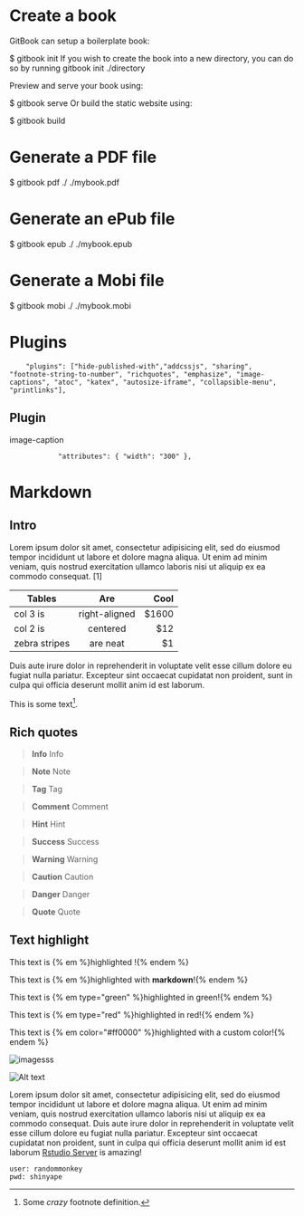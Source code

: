 

# Create a book

GitBook can setup a boilerplate book:

$ gitbook init
If you wish to create the book into a new directory, you can do so by running gitbook init ./directory

Preview and serve your book using:

$ gitbook serve
Or build the static website using:

$ gitbook build


# Generate a PDF file
$ gitbook pdf ./ ./mybook.pdf

# Generate an ePub file
$ gitbook epub ./ ./mybook.epub

# Generate a Mobi file
$ gitbook mobi ./ ./mybook.mobi


# Plugins

```
    "plugins": ["hide-published-with","addcssjs", "sharing", "footnote-string-to-number", "richquotes", "emphasize", "image-captions", "atoc", "katex", "autosize-iframe", "collapsible-menu", "printlinks"],
```

## Plugin 
image-caption
```
            "attributes": { "width": "300" },
```



# Markdown


## Intro

Lorem ipsum dolor sit amet, consectetur adipisicing elit, sed do eiusmod
tempor incididunt ut labore et dolore magna aliqua. Ut enim ad minim veniam,
quis nostrud exercitation ullamco laboris nisi ut aliquip ex ea commodo
consequat. [1]

| Tables        | Are           | Cool  |
| ------------- |:-------------:| -----:|
| col 3 is      | right-aligned | $1600 |
| col 2 is      | centered      |   $12 |
| zebra stripes | are neat      |    $1 |

Duis aute irure dolor in reprehenderit in voluptate velit esse
cillum dolore eu fugiat nulla pariatur. Excepteur sint occaecat cupidatat non
proident, sunt in culpa qui officia deserunt mollit anim id est laborum.

This is some text[^1].

[^1]: Some *crazy* footnote definition.


## Rich quotes

> **Info** Info


> **Note** Note


> **Tag** Tag


> **Comment** Comment

> **Hint** Hint

> **Success** Success

> **Warning** Warning

> **Caution** Caution

> **Danger** Danger

> **Quote** Quote

## Text highlight

This text is {% em %}highlighted !{% endem %}

This text is {% em %}highlighted with **markdown**!{% endem %}

This text is {% em type="green" %}highlighted in green!{% endem %}

This text is {% em type="red" %}highlighted in red!{% endem %}

This text is {% em color="#ff0000" %}highlighted with a custom color!{% endem %}

![imagesss](assets/images/business-sprint.png)

![Alt text][id]


Lorem ipsum dolor sit amet, consectetur adipisicing elit, sed do eiusmod
tempor incididunt ut labore et dolore magna aliqua. Ut enim ad minim veniam,
quis nostrud exercitation ullamco laboris nisi ut aliquip ex ea commodo
consequat. Duis aute irure dolor in reprehenderit in voluptate velit esse
cillum dolore eu fugiat nulla pariatur. Excepteur sint occaecat cupidatat non
proident, sunt in culpa qui officia deserunt mollit anim id est laborum [Rstudio Server](http://52.33.65.253:8787/) is amazing!

[id]: assets/images/business-backlog.png  "Optional title attribute"

```
user: randommonkey
pwd: shinyape
```
